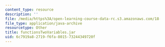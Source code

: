 ```yaml
---
content_type: resource
description: ''
file: /media/https%3A/open-learning-course-data-rc.s3.amazonaws.com/18-02sc-multivariable-calculus-fall-2010/6c7919a82719f6fa801573244349720f_functionsTwoVariables.jar
file_type: application/java-archive
resourcetype: Other
title: functionsTwoVariables.jar
uid: 6c7919a8-2719-f6fa-8015-73244349720f
---
```


